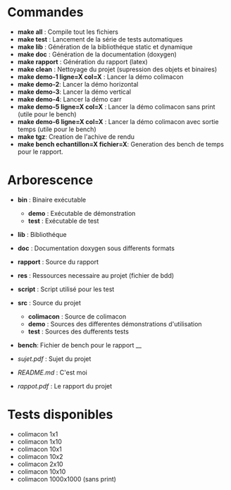 # Commandes

* __make all__  : Compile tout les fichiers
* __make test__ : Lancement de la série de tests automatiques
* __make lib__ : Génération de la bibliothéque static et dynamique
* __make doc__  : Génération de la documentation (doxygen)
* __make rapport__ : Génération du rapport (latex)
* __make clean__ : Nettoyage du projet (supression des objets et binaires)
* __make demo-1 ligne=X col=X__ : Lancer la démo colimacon
* __make demo-2__: Lancer la démo horizontal
* __make demo-3__: Lancer la démo vertical
* __make demo-4__: Lancer la démo carr
* __make demo-5 ligne=X col=X__ : Lancer la démo colimacon sans print (utile pour le bench)
* __make demo-6 ligne=X col=X__ : Lancer la démo colimacon avec sortie temps (utile pour le bench)
* __make tgz__: Creation de l'achive de rendu
* __make bench echantillon=X fichier=X__: Generation des bench de temps pour le rapport.

# Arborescence

* __bin__ : Binaire exécutable
  * __demo__ : Exécutable de démonstration
  * __test__ : Exécutable de test
* __lib__ : Bibliothéque
* __doc__ : Documentation doxygen sous differents formats
* __rapport__ : Source du rapport
* __res__ : Ressources necessaire au projet (fichier de bdd)
* __script__  : Script utilisé pour les test
* __src__ : Source du projet
  * __colimacon__   : Source de colimacon
  * __demo__  : Sources des differentes démonstrations d'utilisation
  * __test__  : Sources des dufferents tests
* __bench__: Fichier de bench pour le rapport __

* *sujet.pdf*  : Sujet du projet
* *README.md*  : C'est moi
* *rappot.pdf* : Le rapport du projet 

# Tests disponibles

* colimacon 1x1
* colimacon 1x10
* colimacon 10x1
* colimacon 10x2
* colimacon 2x10
* colimacon 10x10
* colimacon 1000x1000 (sans print)
